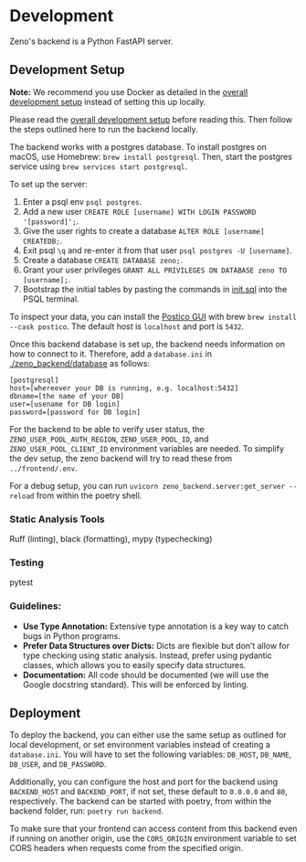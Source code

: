 # Development

Zeno's backend is a Python FastAPI server.

## Development Setup

**Note:** We recommend you use Docker as detailed in the [overall development setup](../DEVELOPMENT.md) instead of setting this up locally.

Please read the [overall development setup](../DEVELOPMENT.md) before reading this.
Then follow the steps outlined here to run the backend locally.

The backend works with a postgres database.
To install postgres on macOS, use Homebrew: `brew install postgresql`.
Then, start the postgres service using `brew services start postgresql`.

To set up the server:

1. Enter a psql env `psql postgres`.
2. Add a new user `CREATE ROLE [username] WITH LOGIN PASSWORD '[password]';`.
3. Give the user rights to create a database `ALTER ROLE [username] CREATEDB;`.
4. Exit psql `\q` and re-enter it from that user `psql postgres -U [username]`.
5. Create a database `CREATE DATABASE zeno;`.
6. Grant your user privileges `GRANT ALL PRIVILEGES ON DATABASE zeno TO [username];`.
7. Bootstrap the initial tables by pasting the commands in [init.sql](./init.sql) into the PSQL terminal.

To inspect your data, you can install the [Postico GUI](https://eggerapps.at/postico2/) with brew `brew install --cask postico`.
The default host is `localhost` and port is `5432`.

Once this backend database is set up, the backend needs information on how to connect to it.
Therefore, add a `database.ini` in [./zeno_backend/database](./zeno_backend/database/) as follows:

```
[postgresql]
host=[whereever your DB is running, e.g. localhost:5432]
dbname=[the name of your DB]
user=[usename for DB login]
password=[password for DB login]
```

For the backend to be able to verify user status, the `ZENO_USER_POOL_AUTH_REGION`, `ZENO_USER_POOL_ID`, and `ZENO_USER_POOL_CLIENT_ID` environment variables are needed.
To simplify the dev setup, the zeno backend will try to read these from `../frontend/.env`.

For a debug setup, you can run `uvicorn zeno_backend.server:get_server --reload` from within the poetry shell.

### Static Analysis Tools

Ruff (linting), black (formatting), mypy (typechecking)

### Testing

pytest

### Guidelines:

- **Use Type Annotation:** Extensive type annotation is a key way to catch bugs in Python programs.
- **Prefer Data Structures over Dicts:** Dicts are flexible but don’t allow for type checking using static analysis. Instead, prefer using pydantic classes, which allows you to easily specify data structures.
- **Documentation:** All code should be documented (we will use the Google docstring standard). This will be enforced by linting.

## Deployment

To deploy the backend, you can either use the same setup as outlined for local development, or set environment variables instead of creating a `database.ini`.
You will have to set the following variables: `DB_HOST`, `DB_NAME`, `DB_USER`, and `DB_PASSWORD`.

Additionally, you can configure the host and port for the backend using `BACKEND_HOST` and `BACKEND_PORT`, if not set, these default to `0.0.0.0` and `80`, respectively.
The backend can be started with poetry, from within the backend folder, run: `poetry run backend`.

To make sure that your frontend can access content from this backend even if running on another origin, use the `CORS_ORIGIN` environment variable to set CORS headers when requests come from the specified origin.
